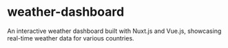 # weather-dashboard
An interactive weather dashboard built with Nuxt.js and Vue.js, showcasing real-time weather data for various countries.
